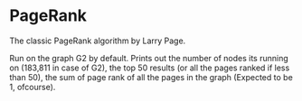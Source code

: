 # PageRank
The classic PageRank algorithm by Larry Page.

Run on the graph G2 by default.
Prints out the number of nodes its running on (183,811 in case of G2), the top 50 results (or all the pages ranked if less than 50),
the sum of page rank of all the pages in the graph (Expected to be 1, ofcourse). 
